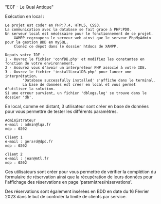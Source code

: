 "ECF - Le Quai Antique" 

Exécution en local :
    
    Le projet est coder en PHP:7.4, HTML5, CSS3.
    La communication avec la database se fait grace à PHP:PDO.
    Un serveur local est nécéssaire pour le fonctionnement de ce projet.
        XAMPP regroupera le serveur web ainsi que le serveur PhpMyAdmin pour la gestion BDD en mySQL.
        Clonez ce dépot dans le dossier htdocs de XAMPP.
    
    Depuis votre IDE :
    1 - Ouvrez le fichier 'confDB.php' et modifiez les constantes en fonction de votre environnement.
    2 - Assurez vous d'avoir un interpreteur PHP associé à votre IDE.
    3 - Ouvrez le fichier 'installLocalDB.php' pour lancer une interprétation.
            'Database successfully installed' s'affiche dans le terminal.
            La base de données est créer en local et vous permet d'utiliser la solution.
    Si une erreur survient, un fichier 'dblogs.log' se trouve dans le dossier 'db'.

En local, comme en distant, 3 utilisateur sont créer en base de données pour vous permettre de tester les différents 
paramètres.

    Administrateur
    e-mail : admin@lqa.fr
    mdp : 0202

    Client 1
    e-mail : gerard@dpd.fr
    mdp : 0202

    client 2
    e-mail : jean@mtl.fr
    mdp : 0202

Ces utilisateurs sont créer pour vous permettre de vérifier la complétion du formulaire de réservation ainsi que la 
récupération de leurs données pour l'affichage des réservations en page 'paramètres/réservations'.

Des réservations sont également insérées en BDD en date du 16 Février 2023 dans le but de controler la limite de clients
par service.